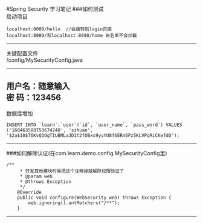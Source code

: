#Spring Security 学习笔记
###如何测试   
启动项目   
```$xslt
localhost:8080/hello  //会跳转到login页面
localhost:8080/和localhost:8080/home 白名单不会拦截
```
---
关键配置文件   
/config/MySecurityConfig.java   

---
用户名：随意输入   
密  码：123456
---

数据库增加   
```aidl
INSERT INTO `learn`.`user`(`id`, `user_name`, `pass_word`) VALUES ('168463588753674240', 'szhuan', '$2a$10$T6KvQ3OgTIUBMLaJD1t2fOBxs9yvYU8f6ERn6Pz5KLVPqRiCKefdO');

```

---

###如何解除认证(在com.learn.demo.config.MySecurityConfig里)   
```aidl
/**
     * 开发其他模块时候把这个注释掉就解除权限验证了
     * @param web
     * @throws Exception
     */
    @Override
    public void configure(WebSecurity web) throws Exception {
        web.ignoring().antMatchers("/**");
    }
```   
---
